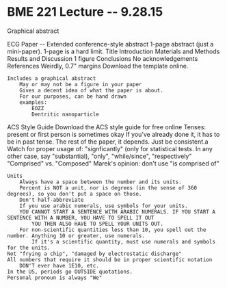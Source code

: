 BME 221 Lecture -- 9.28.15
==========================
Graphical abstract 
	
ECG Paper --
	Extended conference-style abstract
	1-page abstract (just a mini-paper). 1-page is a hard limit.
		Title
		Introduction
		Materials and Methods
		Results and Discussion
		1 figure
		Conclusions
		No acknowledgements
		References
	Weirdly, 0.7" margins
	Download the template online.

	Includes a graphical abstract
		May or may not be a figure in your paper
		Gives a decent idea of what the paper is about.
		For our purposes, can be hand drawn
		examples:
			EOZZ
			Dentritic nanoparticle

ACS Style Guide
	Download the ACS style guide for free online
	Tenses: present or first person is sometimes okay
		If you've already done it, it has to be in past tense.
		The rest of the paper, it depends. Just be consistent.a
	Watch for proper usage of:
		"signficantly" (only for statistical tests. In any other case, say "substantial), "only", "while/since", "respectively" 
	"Comprised" vs. "Composed"
		Marek's opinion: don't use "is comprised of"
	
	Units
		Always have a space between the number and its units.
		Percent is NOT a unit, nor is degrees (in the sense of 360 degrees), so you don't put a space on those.
		Don't half-abbreviate
		If you use arabic numerals, use symbols for your units.
		YOU CANNOT START A SENTENCE WITH ARABIC NUMERALS. IF YOU START A SENTENCE WITH A NUMBER, YOU HAVE TO SPELL IT OUT
			YOU THEN ALSO HAVE TO SPELL YOUR UNITS OUT.	
		For non-scientific quantities less than 10, you spell out the number. Anything 10 or greater, use numerals.
			If it's a scientific quantity, must use numerals and symbols for the units.
	Not "frying a chip", "damaged by electrostatic discharge"
	All numbers that require it should be in proper scientific notation
		DON'T ever have 1E10, etc. 
	In the US, periods go OUTSIDE quotations.
	Personal pronoun is always "We"
